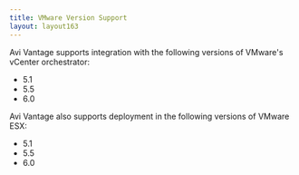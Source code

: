 ```yaml
---
title: VMware Version Support
layout: layout163
---
```

Avi Vantage supports integration with the following versions of VMware's vCenter orchestrator:

* 5.1 
* 5.5 
* 6.0 

Avi Vantage also supports deployment in the following versions of VMware ESX:

* 5.1
* 5.5
* 6.0   